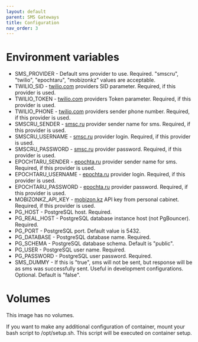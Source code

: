 ```yaml
---
layout: default
parent: SMS Gateways
title: Configuration
nav_order: 3
---
```


Environment variables
=====================

- SMS_PROVIDER - Default sms provider to use. Required. "smscru", "twilio", "epochtaru", "mobizonkz" values are acceptable.
- TWILIO_SID - [twilio.com](https://twilio.com) providers SID parameter. Required, if this provider is used.
- TWILIO_TOKEN - [twilio.com](https://twilio.com) providers Token parameter. Required, if this provider is used.
- TWILIO_PHONE - [twilio.com](https://twilio.com) providers sender phone number. Required, if this provider is used.
- SMSCRU_SENDER - [smsc.ru](https://smsc.ru) provider sender name for sms. Required, if this provider is used.
- SMSCRU_USERNAME - [smsc.ru](https://smsc.ru) provider login. Required, if this provider is used.
- SMSCRU_PASSWORD - [smsc.ru](https://smsc.ru) provider password. Required, if this provider is used.
- EPOCHTARU_SENDER - [epochta.ru](https://www.epochta.ru/) provider sender name for sms. Required, if this provider is used.
- EPOCHTARU_USERNAME - [epochta.ru](https://www.epochta.ru/) provider login. Required, if this provider is used.
- EPOCHTARU_PASSWORD - [epochta.ru](https://www.epochta.ru/) provider password. Required, if this provider is used.
- MOBIZONKZ_API_KEY - [mobizon.kz](https://mobizon.kz/) API key from personal cabinet. Required, if this provider is used.
- PG_HOST - PostgreSQL host. Required.
- PG_REAL_HOST - PostgreSQL database instance host (not PgBouncer). Required.
- PG_PORT - PostgreSQL port. Default value is 5432.
- PG_DATABASE - PostgreSQL database name. Required.
- PG_SCHEMA - PostgreSQL database schema. Default is "public".
- PG_USER - PostgreSQL user name. Required.
- PG_PASSWORD - PostgreSQL user password. Required.
- SMS_DUMMY - If this is "true", sms will not be sent, but response will be as sms was successfully sent. Useful in development configurations. Optional. Default is "false".

Volumes
=======

This image has no volumes.

If you want to make any additional configuration of container, mount your bash script to /opt/setup.sh. This script will be executed on container setup.
